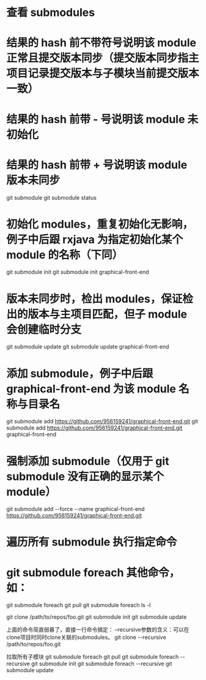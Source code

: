 # 查看 submodules
# 结果的 hash 前不带符号说明该 module 正常且提交版本同步（提交版本同步指主项目记录提交版本与子模块当前提交版本一致）
# 结果的 hash 前带 - 号说明该 module 未初始化
# 结果的 hash 前带 + 号说明该 module 版本未同步
git submodule
git submodule status

# 初始化 modules，重复初始化无影响，例子中后跟 rxjava 为指定初始化某个 module 的名称（下同）
git submodule init
git submodule init graphical-front-end

# 版本未同步时，检出 modules，保证检出的版本与主项目匹配，但子 module 会创建临时分支
git submodule update
git submodule update graphical-front-end

# 添加 submodule，例子中后跟 graphical-front-end 为该 module 名称与目录名
git submodule add https://github.com/956159241/graphical-front-end.git
git submodule add https://github.com/956159241/graphical-front-end.git graphical-front-end

# 强制添加 submodule（仅用于 git submodule 没有正确的显示某个 module）
git submodule add --force --name graphical-front-end https://github.com/956159241/graphical-front-end.git

# 遍历所有 submodule 执行指定命令
# git submodule foreach 其他命令，如：
git submodule foreach git pull
git submodule foreach ls -l


git clone /path/to/repos/foo.git
git submodule init
git submodule update

上面的命令简直弱暴了，直接一行命令搞定：
–recursive参数的含义：可以在clone项目时同时clone关联的submodules。
git clone --recursive /path/to/repos/foo.git


拉取所有子模块
git submodule foreach git pull
git submodule foreach --recursive git submodule init 
git submodule foreach --recursive git submodule update 


